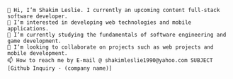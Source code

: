     👋 Hi, I’m Shakim Leslie. I currently an upcoming content full-stack software developer.
    👀 I’m interested in developing web technologies and mobile applications.
    🌱 I’m currently studying the fundamentals of software engineering and game development.
    💞️ I’m looking to collaborate on projects such as web projects and mobile development.
    📫 How to reach me by E-mail @ shakimleslie1990@yahoo.com SUBJECT [Github Inquiry - (company name)]



<!---
shakimleslie1990/shakimleslie1990 is a ✨ special ✨ repository because its `README.md` (this file) appears on your GitHub profile.
You can click the Preview link to take a look at your changes.
--->
